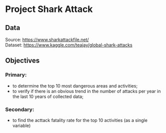 # Project Shark Attack #

## Data ##
Source: https://www.sharkattackfile.net/ <br />
Dataset: https://www.kaggle.com/teajay/global-shark-attacks <br />

## Objectives
### Primary: ###
* to determine the top 10 most dangerous areas and activities;
* to verify if there is an obvious trend in the number of attacks per year in the last 10 years of collected data; <br />

### Secondary: ###
* to find the acttack fatality rate for the top 10 activities (as a single variable) <br />




